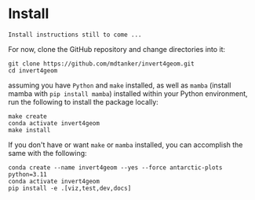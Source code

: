 # Install

```{warning}
Install instructions still to come ...
```

For now, clone the GitHub repository and change directories into it:

```
git clone https://github.com/mdtanker/invert4geom.git
cd invert4geom
```

assuming you have `Python` and `make` installed, as well as `mamba` (install mamba with `pip install mamba`) installed within your Python environment, run the following to install the package locally:

```
make create
conda activate invert4geom
make install
```

If you don't have or want `make` or `mamba` installed, you can accomplish the same with the following:

```
conda create --name invert4geom --yes --force antarctic-plots python=3.11
conda activate invert4geom
pip install -e .[viz,test,dev,docs]
```